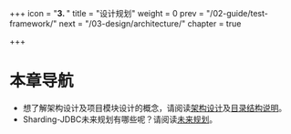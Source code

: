 +++
icon = "<b>3. </b>"
title = "设计规划"
weight = 0
prev = "/02-guide/test-framework/"
next = "/03-design/architecture/"
chapter = true

+++

# 本章导航

 - 想了解架构设计及项目模块设计的概念，请阅读[架构设计](/03-design/architecture/)及[目录结构说明](/03-design/module/)。
 - Sharding-JDBC未来规划有哪些呢？请阅读[未来规划](/03-design/roadmap/)。